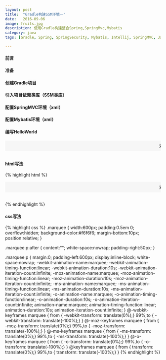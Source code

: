 ```yaml
---
layout: post
title:  "Gradle构建SSM环境一"
date:   2016-09-06
image: fruits.jpg
description: 使用Gradle构建整合Spring,SpringMvc,Mybatis
category: java
tags: [Gradle, Spring, SpringSecurity, Mybatis, Intellij, SpringMVC, Java, Jsp, JavaWeb]

---
```


#### 前言
#### 准备
#### 创建Gradle项目
#### 引入项目依赖类库（SSM类库）
#### 配置SpringMVC环境（xml）
#### 配置Mybatis环境（xml）
#### 编写HelloWorld

<style>
.marquee {
  width: 100%;
  padding: 0.5em 0;
  margin: 0 auto;
  overflow: hidden;
  background-color: #f6f6f6;
  margin-bottom: 30px;
  position: relative;
  text-align: left;
}

.marquee p:after {
  content: "";
  white-space: nowrap;
  padding-right: 50px;
}

.marquee p {
  margin: 0;
  padding-left: 100%;
  display: inline-block;
  white-space: nowrap;
  -webkit-animation-name: marquee;
  -webkit-animation-timing-function: linear;
  -webkit-animation-duration: 10s;
  -webkit-animation-iteration-count: infinite;
  -moz-animation-name: marquee;
  -moz-animation-timing-function: linear;
  -moz-animation-duration: 10s;
  -moz-animation-iteration-count: infinite;
  -ms-animation-name: marquee;
  -ms-animation-timing-function: linear;
  -ms-animation-duration: 10s;
  -ms-animation-iteration-count: infinite;
  -o-animation-name: marquee;
  -o-animation-timing-function: linear;
  -o-animation-duration: 10s;
  -o-animation-iteration-count: infinite;
  animation-name: marquee;
  animation-timing-function: linear;
  animation-duration: 10s;
  animation-iteration-count: infinite;
  text-align: left;
}

@-webkit-keyframes marquee {
  from {
    -webkit-transform: translate(0);
  }

  to {
    -webkit-transform: translate(-150%);
  }
}

@-moz-keyframes marquee {
  from {
    -moz-transform: translate(0);
  }

  to {
    -moz-transform: translate(-150%);
  }
}

@-ms-keyframes marquee {
  from {
    -ms-transform: translate(0);
  }

  to {  
    -ms-transform: translate(-150%);
  }
}

@-o-keyframes marquee {
  from {
    -o-transform: translate(0);
  }

  to {
    -o-transform: translate(-150%);
  }
}

@keyframes marquee {
  from {
    transform: translate(0);
  }

  to {
    transform: translate(-150%);
  }
}
</style>
<div class="marquee">
<p>欢迎来到App Hack.</p>
</div>


#### html写法
{% highlight html %}
<div class="marquee">
<p>欢迎来到App Hack.</p>
</div>
{% endhighlight %}


#### css写法
{% highlight css %}
.marquee {
  width:600px;
  padding:0.5em 0;
  overflow:hidden;
  background-color:#f6f6f6;
  margin-bottom:10px;
  position:relative;
}

.marquee p:after {
  content:"";
  white-space:nowrap;
  padding-right:50px;
}

.marquee p {
  margin:0;
  padding-left:600px;
  display:inline-block;
  white-space:nowrap;
  -webkit-animation-name:marquee;
  -webkit-animation-timing-function:linear;
  -webkit-animation-duration:10s;
  -webkit-animation-iteration-count:infinite;
  -moz-animation-name:marquee;
  -moz-animation-timing-function:linear;
  -moz-animation-duration:10s;
  -moz-animation-iteration-count:infinite;
  -ms-animation-name:marquee;
  -ms-animation-timing-function:linear;
  -ms-animation-duration:10s;
  -ms-animation-iteration-count:infinite;
  -o-animation-name:marquee;
  -o-animation-timing-function:linear;
  -o-animation-duration:10s;
  -o-animation-iteration-count:infinite;
  animation-name:marquee;
  animation-timing-function:linear;
  animation-duration:10s;
  animation-iteration-count:infinite;
}
@-webkit-keyframes marquee {
  from   { -webkit-transform: translate(0%);}
  99%,to { -webkit-transform: translate(-100%);}
}
@-moz-keyframes marquee {
  from   { -moz-transform: translate(0%);}
  99%,to { -moz-transform: translate(-100%);}
}
@-ms-keyframes marquee {
  from   { -ms-transform: translate(0%);}
  99%,to { -ms-transform: translate(-100%);}
}
@-o-keyframes marquee {
  from   { -o-transform: translate(0%);}
  99%,to { -o-transform: translate(-100%);}
}
@keyframes marquee {
  from   { transform: translate(0%);}
  99%,to { transform: translate(-100%);}
}
{% endhighlight %}





